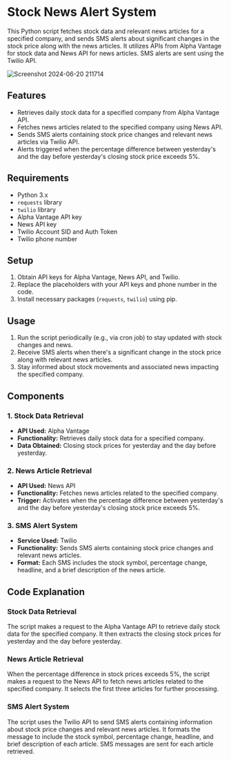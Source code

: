 # Stock News Alert System

This Python script fetches stock data and relevant news articles for a specified company, and sends SMS alerts about significant changes in the stock price along with the news articles. It utilizes APIs from Alpha Vantage for stock data and News API for news articles. SMS alerts are sent using the Twilio API.

![Screenshot 2024-06-20 211714](https://github.com/xinconggg/Stock-Trading-News-Alert/assets/82378681/56a8f159-2d4f-4bf6-a0ff-1851414dbfc2)

## Features

- Retrieves daily stock data for a specified company from Alpha Vantage API.
- Fetches news articles related to the specified company using News API.
- Sends SMS alerts containing stock price changes and relevant news articles via Twilio API.
- Alerts triggered when the percentage difference between yesterday's and the day before yesterday's closing stock price exceeds 5%.

## Requirements

- Python 3.x
- `requests` library
- `twilio` library
- Alpha Vantage API key
- News API key
- Twilio Account SID and Auth Token
- Twilio phone number

## Setup

1. Obtain API keys for Alpha Vantage, News API, and Twilio.
2. Replace the placeholders with your API keys and phone number in the code.
3. Install necessary packages (`requests`, `twilio`) using pip.

## Usage

1. Run the script periodically (e.g., via cron job) to stay updated with stock changes and news.
2. Receive SMS alerts when there's a significant change in the stock price along with relevant news articles.
3. Stay informed about stock movements and associated news impacting the specified company.

## Components

### 1. Stock Data Retrieval

- **API Used:** Alpha Vantage
- **Functionality:** Retrieves daily stock data for a specified company.
- **Data Obtained:** Closing stock prices for yesterday and the day before yesterday.

### 2. News Article Retrieval

- **API Used:** News API
- **Functionality:** Fetches news articles related to the specified company.
- **Trigger:** Activates when the percentage difference between yesterday's and the day before yesterday's closing stock price exceeds 5%.

### 3. SMS Alert System

- **Service Used:** Twilio
- **Functionality:** Sends SMS alerts containing stock price changes and relevant news articles.
- **Format:** Each SMS includes the stock symbol, percentage change, headline, and a brief description of the news article.

## Code Explanation
### Stock Data Retrieval
The script makes a request to the Alpha Vantage API to retrieve daily stock data for the specified company. It then extracts the closing stock prices for yesterday and the day before yesterday.
### News Article Retrieval
When the percentage difference in stock prices exceeds 5%, the script makes a request to the News API to fetch news articles related to the specified company. It selects the first three articles for further processing.
### SMS Alert System
The script uses the Twilio API to send SMS alerts containing information about stock price changes and relevant news articles. It formats the message to include the stock symbol, percentage change, headline, and brief description of each article. SMS messages are sent for each article retrieved.



